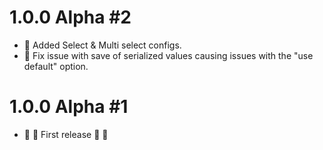 
# 1.0.0 Alpha #2

- :star2: Added Select & Multi select configs.
- :wrench: Fix issue with save of serialized values causing issues with the "use default" option. 

# 1.0.0 Alpha #1
- :confetti_ball: :tada: First release :tada: :confetti_ball: